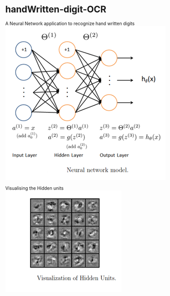 # handWritten-digit-OCR
A Neural Network application to recognize hand written digits
![Neural Network Model](https://github.com/utsavdahiya/handWritten-digit-OCR/blob/master/image.png)

Visualising the Hidden units
![Hidden Units](https://github.com/utsavdahiya/handWritten-digit-OCR/blob/master/hidden%20units.PNG)
